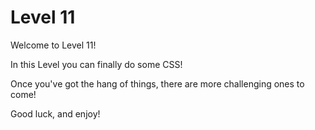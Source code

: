 # Level 11

Welcome to Level 11!

In this Level you can finally do some CSS!

Once you've got the hang of things, there are more challenging ones to come!

Good luck, and enjoy!
